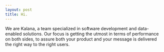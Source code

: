 ```yaml
---
layout: post
title: Hi.
---
```


We are Kalana, a team specialized in software development and data-enabled solutions. Our focus is getting the utmost in terms of performance on both sides, to assure both your product and your message is delivered the right way to the right users.
